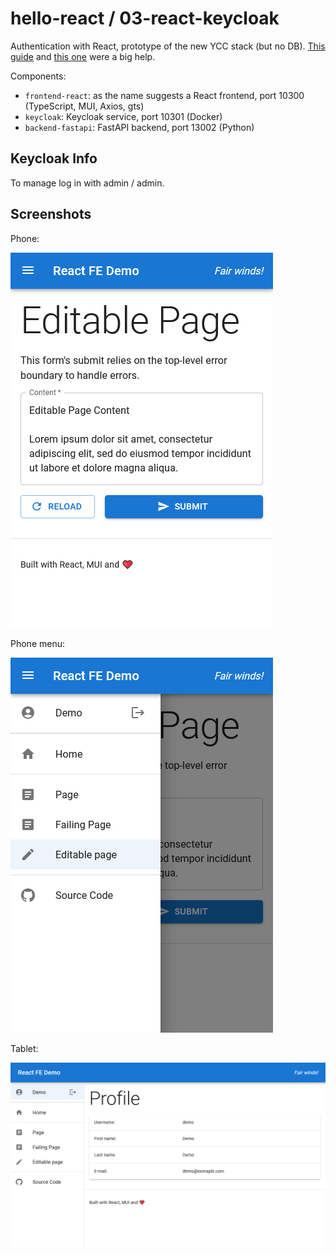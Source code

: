 # hello-react / 03-react-keycloak

Authentication with React, prototype of the new YCC stack (but no DB). [This guide](https://medium.com/devops-dudes/secure-front-end-react-js-and-back-end-node-js-express-rest-api-with-keycloak-daf159f0a94e) and [this one](https://www.section.io/engineering-education/keycloak-react-app) were a big help.

Components:

- `frontend-react`: as the name suggests a React frontend, port 10300 (TypeScript, MUI, Axios, gts)
- `keycloak`: Keycloak service, port 10301 (Docker)
- `backend-fastapi`: FastAPI backend, port 13002 (Python)

## Keycloak Info

To manage log in with admin / admin.

## Screenshots

Phone:

![Phone 1](screen-phone1.png)

Phone menu:

![Phone 2](screen-phone2.png)

Tablet:

![Tablet](screen-tablet.png)
